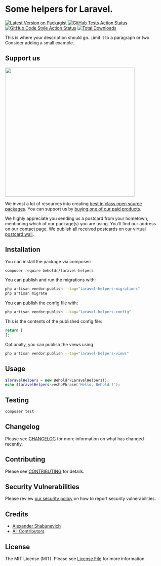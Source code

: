 # Some helpers for Laravel.

[![Latest Version on Packagist](https://img.shields.io/packagist/v/beholdr/laravel-helpers.svg?style=flat-square)](https://packagist.org/packages/beholdr/laravel-helpers)
[![GitHub Tests Action Status](https://img.shields.io/github/actions/workflow/status/beholdr/laravel-helpers/run-tests.yml?branch=main&label=tests&style=flat-square)](https://github.com/beholdr/laravel-helpers/actions?query=workflow%3Arun-tests+branch%3Amain)
[![GitHub Code Style Action Status](https://img.shields.io/github/actions/workflow/status/beholdr/laravel-helpers/fix-php-code-style-issues.yml?branch=main&label=code%20style&style=flat-square)](https://github.com/beholdr/laravel-helpers/actions?query=workflow%3A"Fix+PHP+code+style+issues"+branch%3Amain)
[![Total Downloads](https://img.shields.io/packagist/dt/beholdr/laravel-helpers.svg?style=flat-square)](https://packagist.org/packages/beholdr/laravel-helpers)

This is where your description should go. Limit it to a paragraph or two. Consider adding a small example.

## Support us

[<img src="https://github-ads.s3.eu-central-1.amazonaws.com/laravel-helpers.jpg?t=1" width="419px" />](https://spatie.be/github-ad-click/laravel-helpers)

We invest a lot of resources into creating [best in class open source packages](https://spatie.be/open-source). You can support us by [buying one of our paid products](https://spatie.be/open-source/support-us).

We highly appreciate you sending us a postcard from your hometown, mentioning which of our package(s) you are using. You'll find our address on [our contact page](https://spatie.be/about-us). We publish all received postcards on [our virtual postcard wall](https://spatie.be/open-source/postcards).

## Installation

You can install the package via composer:

```bash
composer require beholdr/laravel-helpers
```

You can publish and run the migrations with:

```bash
php artisan vendor:publish --tag="laravel-helpers-migrations"
php artisan migrate
```

You can publish the config file with:

```bash
php artisan vendor:publish --tag="laravel-helpers-config"
```

This is the contents of the published config file:

```php
return [
];
```

Optionally, you can publish the views using

```bash
php artisan vendor:publish --tag="laravel-helpers-views"
```

## Usage

```php
$laravelHelpers = new Beholdr\LaravelHelpers();
echo $laravelHelpers->echoPhrase('Hello, Beholdr!');
```

## Testing

```bash
composer test
```

## Changelog

Please see [CHANGELOG](CHANGELOG.md) for more information on what has changed recently.

## Contributing

Please see [CONTRIBUTING](CONTRIBUTING.md) for details.

## Security Vulnerabilities

Please review [our security policy](../../security/policy) on how to report security vulnerabilities.

## Credits

- [Alexander Shabunevich](https://github.com/beholdr)
- [All Contributors](../../contributors)

## License

The MIT License (MIT). Please see [License File](LICENSE.md) for more information.
